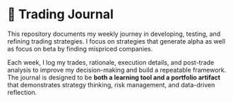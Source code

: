 # 📓 Trading Journal

This repository documents my weekly journey in developing, testing, and refining trading strategies. I focus on strategies that generate alpha as well as focus on beta by finding mispriced companies.

Each week, I log my trades, rationale, execution details, and post-trade analysis to improve my decision-making and build a repeatable framework. The journal is designed to be **both a learning tool and a portfolio artifact** that demonstrates strategy thinking, risk management, and data-driven reflection.


